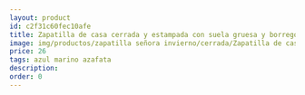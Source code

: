 ```yaml
---
layout: product
id: c2f31c60fec10afe
title: Zapatilla de casa cerrada y estampada con suela gruesa y borrego de lana
image: img/productos/zapatilla señora invierno/cerrada/Zapatilla de casa cerrada y estampada con suela gruesa y borrego de lana=26=azul marino azafata.webp
price: 26
tags: azul marino azafata
description: 
order: 0
---
```

